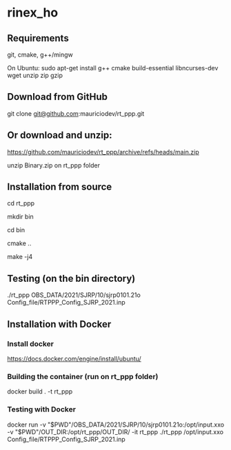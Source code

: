 # rinex_ho

## Requirements
git, cmake, g++/mingw

On Ubuntu: sudo apt-get install g++ cmake build-essential libncurses-dev wget unzip zip gzip

## Download from GitHub
git clone git@github.com:mauriciodev/rt_ppp.git

## Or download and unzip: 
https://github.com/mauriciodev/rt_ppp/archive/refs/heads/main.zip

unzip Binary.zip on rt_ppp folder

## Installation from source
cd rt_ppp

mkdir bin

cd bin

cmake ..

make -j4

## Testing (on the bin directory)
./rt_ppp OBS_DATA/2021/SJRP/10/sjrp0101.21o Config_file/RTPPP_Config_SJRP_2021.inp



## Installation with Docker 
### Install docker
https://docs.docker.com/engine/install/ubuntu/

### Building the container (run on rt_ppp folder)
docker build . -t rt_ppp

### Testing with Docker
docker run -v "$PWD"/OBS_DATA/2021/SJRP/10/sjrp0101.21o:/opt/input.xxo -v "$PWD"/OUT_DIR:/opt/rt_ppp/OUT_DIR/ -it rt_ppp ./rt_ppp /opt/input.xxo Config_file/RTPPP_Config_SJRP_2021.inp
